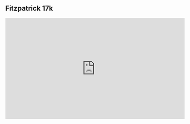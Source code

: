 ## Fitzpatrick 17k

<iframe width="560" height="315" src="https://www.youtube.com/embed/bizJpy5VQmQ" title="YouTube video player" frameborder="0" allow="accelerometer; autoplay; clipboard-write; encrypted-media; gyroscope; picture-in-picture" allowfullscreen></iframe>

